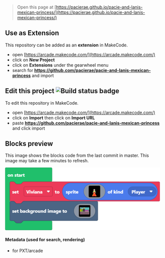  


> Open this page at [https://pacierae.github.io/pacie-and-lanis-mexican-princess/](https://pacierae.github.io/pacie-and-lanis-mexican-princess/)

## Use as Extension

This repository can be added as an **extension** in MakeCode.

* open [https://arcade.makecode.com/](https://arcade.makecode.com/)
* click on **New Project**
* click on **Extensions** under the gearwheel menu
* search for **https://github.com/pacierae/pacie-and-lanis-mexican-princess** and import

## Edit this project ![Build status badge](https://github.com/pacierae/pacie-and-lanis-mexican-princess/workflows/MakeCode/badge.svg)

To edit this repository in MakeCode.

* open [https://arcade.makecode.com/](https://arcade.makecode.com/)
* click on **Import** then click on **Import URL**
* paste **https://github.com/pacierae/pacie-and-lanis-mexican-princess** and click import

## Blocks preview

This image shows the blocks code from the last commit in master.
This image may take a few minutes to refresh.

![A rendered view of the blocks](https://github.com/pacierae/pacie-and-lanis-mexican-princess/raw/master/.github/makecode/blocks.png)

#### Metadata (used for search, rendering)

* for PXT/arcade
<script src="https://makecode.com/gh-pages-embed.js"></script><script>makeCodeRender("{{ site.makecode.home_url }}", "{{ site.github.owner_name }}/{{ site.github.repository_name }}");</script>
